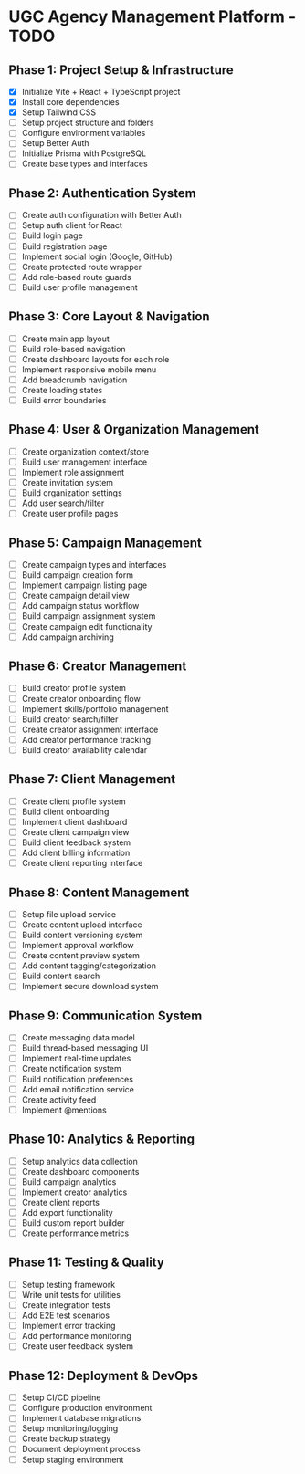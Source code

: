 # UGC Agency Management Platform - TODO

## Phase 1: Project Setup & Infrastructure
- [x] Initialize Vite + React + TypeScript project
- [x] Install core dependencies
- [x] Setup Tailwind CSS
- [ ] Setup project structure and folders
- [ ] Configure environment variables
- [ ] Setup Better Auth
- [ ] Initialize Prisma with PostgreSQL
- [ ] Create base types and interfaces

## Phase 2: Authentication System
- [ ] Create auth configuration with Better Auth
- [ ] Setup auth client for React
- [ ] Build login page
- [ ] Build registration page
- [ ] Implement social login (Google, GitHub)
- [ ] Create protected route wrapper
- [ ] Add role-based route guards
- [ ] Build user profile management

## Phase 3: Core Layout & Navigation
- [ ] Create main app layout
- [ ] Build role-based navigation
- [ ] Create dashboard layouts for each role
- [ ] Implement responsive mobile menu
- [ ] Add breadcrumb navigation
- [ ] Create loading states
- [ ] Build error boundaries

## Phase 4: User & Organization Management
- [ ] Create organization context/store
- [ ] Build user management interface
- [ ] Implement role assignment
- [ ] Create invitation system
- [ ] Build organization settings
- [ ] Add user search/filter
- [ ] Create user profile pages

## Phase 5: Campaign Management
- [ ] Create campaign types and interfaces
- [ ] Build campaign creation form
- [ ] Implement campaign listing page
- [ ] Create campaign detail view
- [ ] Add campaign status workflow
- [ ] Build campaign assignment system
- [ ] Create campaign edit functionality
- [ ] Add campaign archiving

## Phase 6: Creator Management
- [ ] Build creator profile system
- [ ] Create creator onboarding flow
- [ ] Implement skills/portfolio management
- [ ] Build creator search/filter
- [ ] Create creator assignment interface
- [ ] Add creator performance tracking
- [ ] Build creator availability calendar

## Phase 7: Client Management
- [ ] Create client profile system
- [ ] Build client onboarding
- [ ] Implement client dashboard
- [ ] Create client campaign view
- [ ] Build client feedback system
- [ ] Add client billing information
- [ ] Create client reporting interface

## Phase 8: Content Management
- [ ] Setup file upload service
- [ ] Create content upload interface
- [ ] Build content versioning system
- [ ] Implement approval workflow
- [ ] Create content preview system
- [ ] Add content tagging/categorization
- [ ] Build content search
- [ ] Implement secure download system

## Phase 9: Communication System
- [ ] Create messaging data model
- [ ] Build thread-based messaging UI
- [ ] Implement real-time updates
- [ ] Create notification system
- [ ] Build notification preferences
- [ ] Add email notification service
- [ ] Create activity feed
- [ ] Implement @mentions

## Phase 10: Analytics & Reporting
- [ ] Setup analytics data collection
- [ ] Create dashboard components
- [ ] Build campaign analytics
- [ ] Implement creator analytics
- [ ] Create client reports
- [ ] Add export functionality
- [ ] Build custom report builder
- [ ] Create performance metrics

## Phase 11: Testing & Quality
- [ ] Setup testing framework
- [ ] Write unit tests for utilities
- [ ] Create integration tests
- [ ] Add E2E test scenarios
- [ ] Implement error tracking
- [ ] Add performance monitoring
- [ ] Create user feedback system

## Phase 12: Deployment & DevOps
- [ ] Setup CI/CD pipeline
- [ ] Configure production environment
- [ ] Implement database migrations
- [ ] Setup monitoring/logging
- [ ] Create backup strategy
- [ ] Document deployment process
- [ ] Setup staging environment
